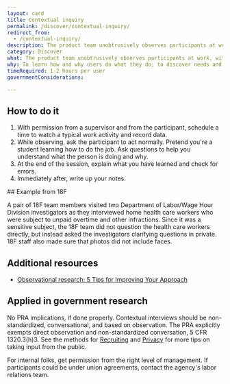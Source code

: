 ```yaml
---
layout: card
title: Contextual inquiry
permalink: /discover/contextual-inquiry/
redirect_from:
  - /contextual-inquiry/
description: The product team unobtrusively observes participants at work, with their permission, then asks questions.
category: Discover
what: The product team unobtrusively observes participants at work, with their permission, then asks questions.
why: To learn how and why users do what they do; to discover needs and attitudes that might not emerge in an <a href="https://methods.18f.gov/discover/stakeholder-and-user-interviews/">interview</a> to map how tools, digital and otherwise, interact during complex activities.
timeRequired: 1-2 hours per user
governmentConsiderations:

---
```


## How to do it

1. With permission from a supervisor and from the participant, schedule a time to watch a typical work activity and record data.
1. While observing, ask the participant to act normally. Pretend you're a student learning how to do the job. Ask questions to help you understand what the person is doing and why.
1. At the end of the session, explain what you have learned and check for errors.
1. Immediately after, write up your notes.  

<section class="method--section method--section--18f-example" markdown="1" >
## Example from 18F

A pair of 18F team members visited two Department of Labor/Wage Hour Division investigators as they interviewed home health care workers who were subject to unpaid overtime and other infractions. Since it was a sensitive subject, the 18F team did not question the health care workers directly, but instead asked the investigators clarifying questions in private. 18F staff also made sure that photos did not include faces.

</section>

<section class="method--section method--section--additional-resources" markdown="1" >

## Additional resources  

- [Observational research: 5 Tips for Improving Your Approach](https://hodigital.blog.gov.uk/2019/01/18/observational-research-5-tips-for-improving-your-approach%e2%80%af%e2%80%af/)

</section>

<section class="method--section method--section--government-considerations" markdown="1" >

## Applied in government research  

No PRA implications, if done properly. Contextual interviews should be non-standardized, conversational, and based on observation. The PRA explicitly exempts direct observation and non-standardized conversation, 5 CFR 1320.3(h)3. See the methods for [Recruiting](/fundamentals/recruiting/) and [Privacy](/fundamentals/privacy/) for more tips on taking input from the public.

For internal folks, get permission from the right level of management. If participants could be under union agreements, contact the agency's labor relations team.
</section>
